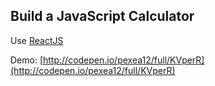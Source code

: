 ## Build a JavaScript Calculator

Use [ReactJS](https://facebook.github.io/react/)

Demo: [http://codepen.io/pexea12/full/KVperR](http://codepen.io/pexea12/full/KVperR)
